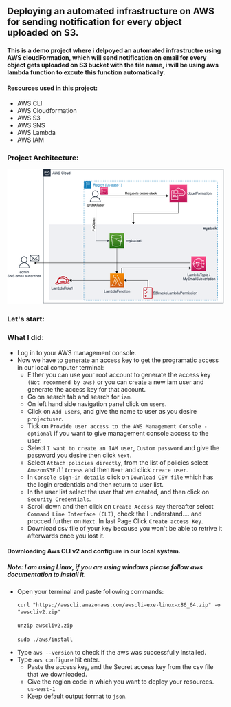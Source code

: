 ## Deploying an automated infrastructure on AWS for sending notification for every object uploaded on S3.

#### This is a demo project where i delpoyed an automated infrastructre using AWS cloudFormation, which will send notification on email for every object gets uploaded on S3 bucket with the file name, i will be using aws lambda function to excute this function automatically.

#### Resources used in this project:
-   AWS CLI
-   AWS Cloudformation
-   AWS S3
-   AWS SNS
-   AWS Lambda
-   AWS IAM

### Project Architecture:
![Project Diagram](https://github.com/tjdetwill007/Aws-Project-SNS-S3-Lambda_2023/blob/master/project_infra.png)

### Let's start:

### What I did:

-   Log in to your AWS management console.
-   Now we have to generate an access key to get the programatic access in our local computer terminal:
    -  Either you can use your root account to generate the access key `(Not recommend by aws)` or you can create a new iam user and generate the access key for that account.
    -  Go on search tab and search for `iam`.
    -  On left hand side navigation panel click on `users`.
    -  Click on `Add users`, and give the name to user as you desire `projectuser`.
    -  Tick on `Provide user access to the AWS Management Console - optional` if you want to give management console access to the user.
    -  Select `I want to create an IAM user`, `Custom password` and give the password you desire then click `Next`.
    -  Select `Attach policies directly`, from the list of policies select `AmazonS3FullAccess` and then `Next` and click `create user`.
    -  In `Console sign-in details` click on `Download CSV file` which has the login credentials and then return to user list.
    -  In the user list select the user that we created, and then click on `Security Credentials`.
    -  Scroll down and then click on `Create Access Key` thereafter select `Command Line Interface (CLI)`, check the I understand.... and procced further on `Next`. In last Page Click `Create access Key`.
    - Download csv file of your key because you won't be able to retrive it afterwards once you lost it.

   #### Downloading Aws CLI v2 and configure in our local system.
   ##### Note: I am using Linux, if you are using windows please follow aws documentation to install it.

-   Open your terminal and paste following commands:
    ```
    curl "https://awscli.amazonaws.com/awscli-exe-linux-x86_64.zip" -o "awscliv2.zip"

    unzip awscliv2.zip

    sudo ./aws/install 
    ```
-   Type `aws --version` to check if the aws was successfully installed.
-   Type `aws configure` hit enter.
    -   Paste the access key, and the Secret access key from the csv file that we downloaded.
    -   Give the region code in which you want to deploy your resources. `us-west-1`
    -   Keep default output format to `json`.
